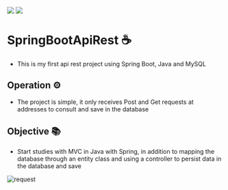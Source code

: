 ![](https://img.shields.io/badge/language-Java-orange)
![](https://img.shields.io/github/license/RafaelLisboa/SpringBootApiRest?style=flat-square)
# SpringBootApiRest ☕


 - This is my first api rest project using Spring Boot, Java and MySQL
 
## Operation ⚙
 - The project is simple, it only receives Post and Get requests at addresses to consult and save in the database

## Objective 📚

 - Start studies with MVC in Java with Spring, in addition to mapping the database through an entity class and using a controller to persist data in the database and save


![request](https://user-images.githubusercontent.com/63372442/110176915-d71cc580-7de2-11eb-9865-8a2e7d30f41a.png)
